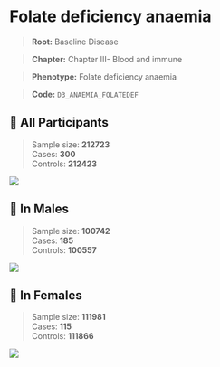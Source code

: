 # Folate deficiency anaemia

> **Root:** Baseline Disease  

> **Chapter:** Chapter III- Blood and immune  

> **Phenotype:** Folate deficiency anaemia  

> **Code:** `D3_ANAEMIA_FOLATEDEF`

## 🧪 All Participants  
> Sample size: **212723**  
> Cases: **300**  
> Controls: **212423**
<img src="/Disease/Figures/ALL/Incidence/D3_ANAEMIA_FOLATEDEF.png"/>
<CsvTable src="/public/Disease/Data/ALL/Incidence/COX_D3_ANAEMIA_FOLATEDEF.csv" label="🔍 View full results" />

## 👨 In Males  
> Sample size: **100742**  
> Cases: **185**  
> Controls: **100557**
<img src="/Disease/Figures/Male/Incidence/D3_ANAEMIA_FOLATEDEF.png"/>
<CsvTable src="/public/Disease/Data/Male/Incidence/COX_D3_ANAEMIA_FOLATEDEF.csv" label="🔍 View full results" />

## 👩 In Females  
> Sample size: **111981**  
> Cases: **115**  
> Controls: **111866**
<img src="/Disease/Figures/Female/Incidence/D3_ANAEMIA_FOLATEDEF.png"/>
<CsvTable src="/public/Disease/Data/Female/Incidence/COX_D3_ANAEMIA_FOLATEDEF.csv" label="🔍 View full results" />
